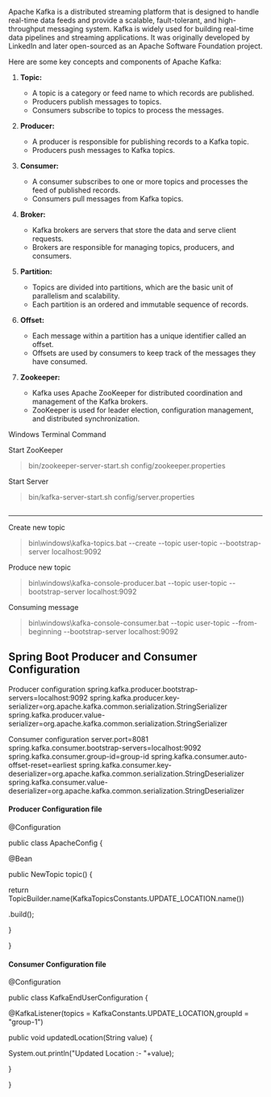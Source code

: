 
Apache Kafka is a distributed streaming platform that is designed to handle real-time data feeds and provide a scalable, fault-tolerant, and high-throughput messaging system. Kafka is widely used for building real-time data pipelines and streaming applications. It was originally developed by LinkedIn and later open-sourced as an Apache Software Foundation project.

Here are some key concepts and components of Apache Kafka:

1.  **Topic:**
    
    -   A topic is a category or feed name to which records are published.
    -   Producers publish messages to topics.
    -   Consumers subscribe to topics to process the messages.
2.  **Producer:**
    
    -   A producer is responsible for publishing records to a Kafka topic.
    -   Producers push messages to Kafka topics.
3.  **Consumer:**
    
    -   A consumer subscribes to one or more topics and processes the feed of published records.
    -   Consumers pull messages from Kafka topics.
4.  **Broker:**
    
    -   Kafka brokers are servers that store the data and serve client requests.
    -   Brokers are responsible for managing topics, producers, and consumers.
5.  **Partition:**
    
    -   Topics are divided into partitions, which are the basic unit of parallelism and scalability.
    -   Each partition is an ordered and immutable sequence of records.
6.  **Offset:**
    
    -   Each message within a partition has a unique identifier called an offset.
    -   Offsets are used by consumers to keep track of the messages they have consumed.
7.  **Zookeeper:**
    
    -   Kafka uses Apache ZooKeeper for distributed coordination and management of the Kafka brokers.
    -   ZooKeeper is used for leader election, configuration management, and distributed synchronization.

Windows Terminal Command

Start ZooKeeper
>bin/zookeeper-server-start.sh config/zookeeper.properties

Start Server

>bin/kafka-server-start.sh config/server.properties
```
```
___________
Create new topic 
>bin\windows\kafka-topics.bat --create --topic user-topic --bootstrap-server localhost:9092

Produce new topic 
>bin\windows\kafka-console-producer.bat --topic user-topic --bootstrap-server localhost:9092

Consuming message
>bin\windows\kafka-console-consumer.bat --topic user-topic --from-beginning --bootstrap-server localhost:9092

## Spring Boot Producer and Consumer Configuration

Producer configuration
spring.kafka.producer.bootstrap-servers=localhost:9092
spring.kafka.producer.key-serializer=org.apache.kafka.common.serialization.StringSerializer
spring.kafka.producer.value-serializer=org.apache.kafka.common.serialization.StringSerializer


Consumer configuration
server.port=8081
spring.kafka.consumer.bootstrap-servers=localhost:9092
spring.kafka.consumer.group-id=group-id
spring.kafka.consumer.auto-offset-reset=earliest
spring.kafka.consumer.key-deserializer=org.apache.kafka.common.serialization.StringDeserializer
spring.kafka.consumer.value-deserializer=org.apache.kafka.common.serialization.StringDeserializer

####  Producer Configuration file

@Configuration

public  class ApacheConfig {

@Bean

public NewTopic topic() {

return TopicBuilder.name(KafkaTopicsConstants.UPDATE_LOCATION.name())

.build();

}

}   
####  Consumer Configuration file
@Configuration

public  class KafkaEndUserConfiguration {

@KafkaListener(topics = KafkaConstants.UPDATE_LOCATION,groupId = "group-1")

public  void updatedLocation(String value) {

System.out.println("Updated Location :- "+value);

}

}

